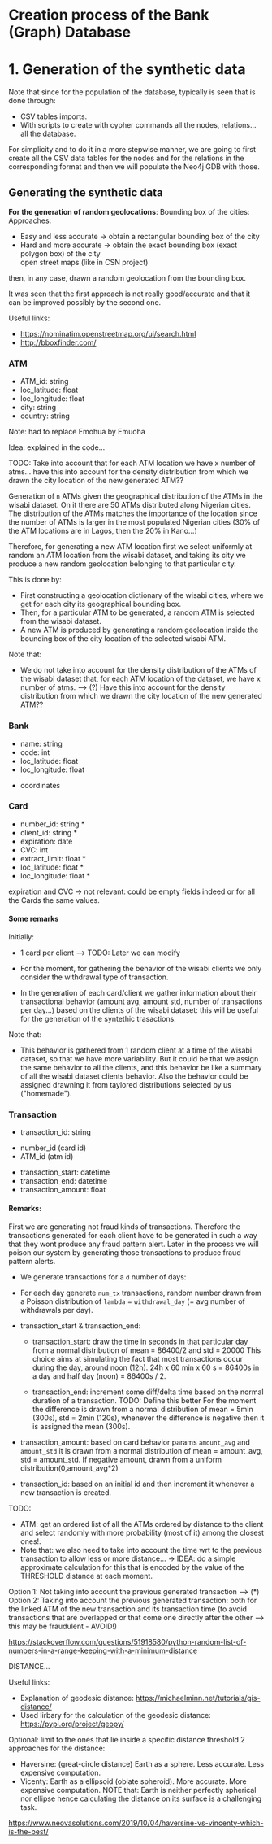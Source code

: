 
# Creation process of the Bank (Graph) Database

# 1. Generation of the synthetic data

Note that since for the population of the database, typically is seen that is done through:
- CSV tables imports.
- With scripts to create with cypher commands all the nodes, relations... all the database.

For simplicity and to do it in a more stepwise manner, we are going to first create all the CSV data tables for the nodes and for the relations in the corresponding format and then we will populate the Neo4j GDB with those.

## Generating the synthetic data

**For the generation of random geolocations**:
Bounding box of the cities:
Approaches:
 - Easy and less accurate -> obtain a rectangular bounding box of the city  
 - Hard and more accurate -> obtain the exact bounding box (exact polygon box) of the city  
   open street maps (like in CSN project)
 
then, in any case, drawn a random geolocation from the bounding box.

It was seen that the first approach is not really good/accurate and that it can be improved
possibly by the second one.

Useful links:

- https://nominatim.openstreetmap.org/ui/search.html
- http://bboxfinder.com/ 


### ATM

- ATM_id: string
- loc_latitude: float
- loc_longitude: float
- city: string
- country: string

Note: had to replace Emohua by Emuoha 

Idea: explained in the code...

TODO: Take into account that for each ATM location we have x number of atms... have this into account for the density distribution 
from which we drawn the city location of the new generated ATM??

Generation of `n` ATMs given the geographical distribution of the ATMs in the wisabi dataset. On it there are 50 ATMs distributed along Nigerian cities. The distribution of the ATMs matches the importance of the location since the number of ATMs is larger in the most populated Nigerian cities (30% of the ATM locations are in Lagos, then the 20% in Kano...)

Therefore, for generating a new ATM location first we select uniformly at random an ATM location from the wisabi dataset, and taking its city we produce a new random geolocation belonging to that particular city. 

This is done by:
- First constructing a geolocation dictionary of the wisabi cities, where we get for each city its geographical bounding box. 
- Then, for a particular ATM to be generated, a random ATM is selected from the wisabi dataset.
- A new ATM is produced by generating a random geolocation inside the bounding box of the city location of the selected wisabi ATM.

Note that: 

- We do not take into account for the density distribution of the ATMs of the wisabi dataset that, for each ATM location of the dataset, we have x number of atms.
--> (?) Have this into account for the density distribution from which we drawn the city location of the new generated ATM??

### Bank

- name: string
- code: int
- loc_latitude: float
- loc_longitude: float

* coordinates

### Card

- number_id: string * 
- client_id: string * 
- expiration: date
- CVC: int
- extract_limit: float * 
- loc_latitude: float * 
- loc_longitude: float *

expiration and CVC -> not relevant: could be empty fields indeed or for all the Cards the same values.

#### Some remarks

Initially:
- 1 card per client --> TODO: Later we can modify

- For the moment, for gathering the behavior of the wisabi clients we only consider the withdrawal type of transaction.

- In the generation of each card/client we gather information about their
transactional behavior (amount avg, amount std, number of transactions per day...) based on the clients of the wisabi dataset: this will be useful for the generation of the syntethic trasactions.

Note that:
  - This behavior is gathered from 1 random client at a time of the wisabi dataset, so that we have more variability. But it could be that we assign the same behavior to all the clients, and this behavior be like a summary of all the wisabi dataset clients behavior. 
  Also the behavior could be assigned drawning it from taylored distributions selected by us ("homemade").

### Transaction

- transaction_id: string
+ number_id (card id)
+ ATM_id    (atm id)
- transaction_start: datetime
- transaction_end: datetime
- transaction_amount: float

#### Remarks:

First we are generating not fraud kinds of transactions. Therefore the transactions generated for each client have to be generated in such a way that they wont produce any fraud pattern alert. Later in the process we will poison our system by generating those transactions to produce fraud pattern alerts.

- We generate transactions for a `d` number of days:

- For each day generate `num_tx` transactions, random number drawn from a Poisson distribution
of `lambda` = `withdrawal_day` (= avg number of withdrawals per day).

- transaction_start & transaction_end:

  - transaction_start: draw the time in seconds in that particular day from a normal distribution of mean = 86400/2 and std = 20000
  This choice aims at simulating the fact that most transactions occur during the day, around noon (12h). 24h x 60 min x 60 s = 86400s in a day and half day (noon) = 86400s / 2.

  - transaction_end: increment some diff/delta time based on the normal duration of a transaction.
  TODO: Define this better
  For the moment the difference is drawn from a normal distribution of mean = 5min (300s), std = 2min (120s), whenever the difference is negative then it is assigned the mean (300s).

- transaction_amount: based on card behavior params `amount_avg` and `amount_std`
  it is drawn from a normal distribution of mean = amount_avg, std = amount_std.
  If negative amount, drawn from a uniform distribution(0,amount_avg*2)

- transaction_id: based on an initial id and then increment it whenever a new transaction is created.


TODO: 
- ATM: get an ordered list of all the ATMs ordered by distance to the client and select randomly with more probability (most of it) among the closest ones!.
- Note that: we also need to take into account the time wrt to the previous transaction to allow less or more distance... -> IDEA: do a simple approximate calculation for this that is 
encoded by the value of the THRESHOLD distance at each moment.

Option 1: Not taking into account the previous generated transaction
--> (*) Option 2: Taking into account the previous generated transaction: both for the linked ATM of the new transaction and its transaction time (to avoid transactions that are overlapped or that come one directly after the other --> this may be fraudulent - AVOID!) 

https://stackoverflow.com/questions/51918580/python-random-list-of-numbers-in-a-range-keeping-with-a-minimum-distance

DISTANCE...

Useful links:
- Explanation of geodesic distance: https://michaelminn.net/tutorials/gis-distance/
- Used lirbary for the calculation of the geodesic distance: https://pypi.org/project/geopy/ 

Optional: limit to the ones that lie inside a specific distance threshold
2 approaches for the distance:
- Haversine: (great-circle distance) Earth as a sphere. Less accurate. Less expensive computation.
- Vicenty: Earth as a ellipsoid (oblate spheroid). More accurate. More expensive computation.
NOTE that: Earth is neither perfectly spherical nor ellipse hence calculating the distance on its surface is a challenging task.

https://www.neovasolutions.com/2019/10/04/haversine-vs-vincenty-which-is-the-best/



